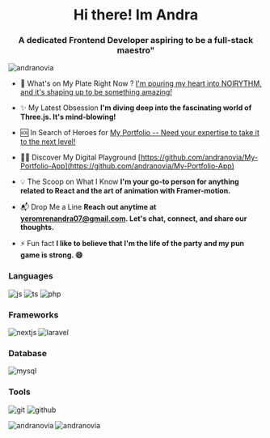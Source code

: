 


<h1 align="center">Hi there! Im Andra</h1>
<h3 align="center">A dedicated Frontend Developer aspiring to be a full-stack maestro"</h3>

<p align="left"> <img src="https://komarev.com/ghpvc/?username=andranovia&label=Profile%20views&color=0e75b6&style=flat" alt="andranovia" /> </p>

- 🚀 What's on My Plate Right Now ? [I'm pouring my heart into NOIRYTHM, and it's shaping up to be something amazing!](https://github.com/andranovia/nextJs-Laravel-Ecommerce)

- ✨ My Latest Obsession **I'm diving deep into the fascinating world of Three.js. It's mind-blowing!**

- 🆘 In Search of Heroes for [My Portfolio -- Need your expertise to take it to the next level!](https://github.com/andranovia/My-Portfolio-App)

- 👨‍💻 Discover My Digital Playground [https://github.com/andranovia/My-Portfolio-App](https://github.com/andranovia/My-Portfolio-App)

- 💡 The Scoop on What I Know **I'm your go-to person for anything related to React and the art of animation with Framer-motion.**

- 📬 Drop Me a Line **Reach out anytime at yeromrenandra07@gmail.com. Let's chat, connect, and share our thoughts.**

- ⚡ Fun fact **I like to believe that I'm the life of the party and my pun game is strong. 😄**



<h3 align="left">Languages</h3>


![js](https://github.com/andranovia/andranovia/assets/127158746/cb358220-05c2-4274-9140-a9d9ef489589)
![ts](https://github.com/andranovia/andranovia/assets/127158746/566d40c2-e9cf-4868-b0e0-be31dee0d17f)
![php](https://github.com/andranovia/andranovia/assets/127158746/2c4b6b0b-2049-4baa-8af8-f975fa5bcf0f)
  
<h3 align="left">Frameworks</h3>

![nextjs](https://github.com/andranovia/andranovia/assets/127158746/ae2206b1-f883-409a-94c0-a6dc0cf5cbcb)
![laravel](https://github.com/andranovia/andranovia/assets/127158746/686372ab-e704-4ac6-a457-9477e86ac022)

<h3 align="left">Database</h3>

![mysql](https://github.com/andranovia/andranovia/assets/127158746/a6f48bd0-c8d4-4add-87cc-9f94d307a8dd)

<h3 align="left">Tools</h3>

![git](https://github.com/andranovia/andranovia/assets/127158746/2e101e9b-0aab-4f49-a74b-682fde105375)
![github](https://github.com/andranovia/andranovia/assets/127158746/ffb41ea1-4530-4c1c-bff6-1a10d65a39a8)








<p><img align="left" src="https://github-readme-stats.vercel.app/api/top-langs?username=andranovia&show_icons=true&locale=en&layout=compact" alt="andranovia" /></p>



<p><img align="center" src="https://github-readme-streak-stats.herokuapp.com/?user=andranovia&" alt="andranovia" /></p>
